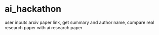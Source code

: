 # ai_hackathon

user inputs arxiv paper link, get summary and author name, compare real research paper with ai research paper
